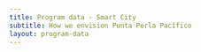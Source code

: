 ```yaml
---
title: Program data - Smart City
subtitle: How we envision Punta Perla Pacífico
layout: program-data
---
```


